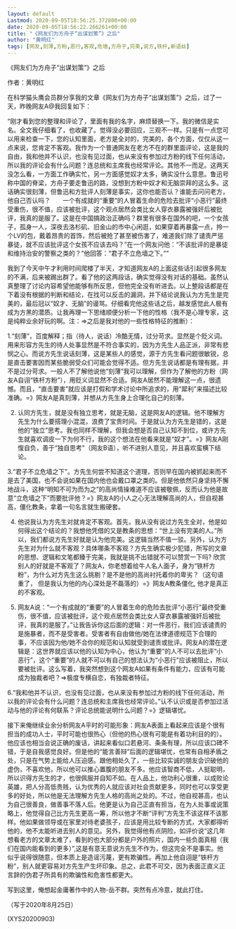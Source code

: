 ```yaml
---
layout: default
Lastmod: 2020-09-05T18:56:25.372800+00:00
date: 2020-09-05T18:56:22.266261+00:00
title: "《网友们为方舟子“出谋划策”》之后"
author: "黄明红"
tags: [网友,刻薄,方粉,恶行,客观,危墙,方舟子,完美,说方,铁杆,新语丝]
---
```


《网友们为方舟子“出谋划策”》之后

作者：黄明红

在科学猫头鹰会员群分享我的文章《网友们为方舟子“出谋划策”》之后，过了一天，昨晚网友A@我回复如下：

“刚才看到您的整理和评论了，里面有我的名字，麻烦替换一下。我的微信是实名。全文我仔细看了，也收藏了。觉得没必要回应，三观不一样。只是有一点您可以用来检查一下，您的认知里面，老方是全对的，完美的，各个方面，仅仅从这一点来说，您肯定不客观。我作为一个普通网友在老方不在的群里面评论，这是我的自由，我和他并不认识，也没有见过面，也从来没有参加过方粉的线下任何活动，所以我的评论会有什么问题？连总统和主席我也经常评论。其他不一而足。这两天没怎么看，一方面工作确实忙，另一方面感觉奴才太多，确实没什么意思。鲁迅号称中国的脊梁，方舟子要走鲁迅的路，没想到方粉中奴才和无脑崇拜的这么多。这话确实很刻薄，但鲁迅和方批评人刻薄是事实，这你也能否认？谁能去问问老方，他自己否认吗？　　一个有成就的“重要”的人冒着生命的危险去批评“小恶行”最终受重伤，很不值，应该被批评，这个观点居然会类比女人穿衣暴露被强奸后被批评，我真的是服了。这是在中国搞政治正确吗？群里有很多在国外的吧，一个女孩子，孤身一人，深夜去洛杉矶、旧金山的市中心闲逛，如果穿着再暴露一点，拎一个LV的包，戴着昂贵的首饰，然后被抢了甚至被伤害了，难道我们除了谴责严惩暴徒，就不应该批评这个女孩不应该去吗？”在一个网友问他：“不该批评的是暴徒和维持治安的警察之类的？”他回答：“君子不立危墙之下。””

我到了今天中午才利用时间爬楼了半天，才知道网友A的上面这些话引起很多网友的不满，后来被踢出群了。看了他的这两段话，确实觉得没有对话的基础。虽然认真整理了讨论内容希望他能够有所反思，但他完全没有听进去。以上整段话都是在下着没有根据的判断和结论，在找可以反击的漏洞，并下结论说我认为方先生是完美的，最后冠以“奴才、无脑”的谩骂。仔细看完他这些话之后，越发感觉此人极有成为方黑的潜质。让我再理一下思绪顺便分析一下他的性格（我不是心理专家，这是纯粹业余好玩的啊。注：=>之后是我对他的一些性格特征的推断）：

1.“刻薄”，百度解释；指（待人，说话）冷酷无情，过分苛求。显然是个贬义词。用来形容方先生的待人处事显然是不符合事实的，因为方先生人品正派，非常有悲悯之心。而说方先生说话刻薄，这是某些人的感觉，源于方先生看问题很敏锐，总是直击要害因而某些脆弱受众们可能会觉得不适。但方先生说话都是有理有据，并不是过分苛求。一般人不了解他说他“刻薄”我可以理解，但作为了解他的方粉（网友A自诩“铁杆方粉”），用贬义词显然不合适。网友A居然不能理解这一点，很遗憾。而且，“直击要害”就应该是打假和学术讨论中所追求的，用“犀利”来描述比较准确。=》网友A是真刻薄，并想从方先生身上合理化自己的刻薄。

2. 认同方先生，就是没有独立思考，就是无脑，这是网友A的逻辑。他不理解方先生为什么要搭理小混混，浪费了宝贵时间。于是就认为方先生是错的，这是他的“独立”思考。我也同样不理解，但我会想是否自己认知不到位，或许方先生就喜欢调皮一下为何不行，我的这个想法在他看来就是“奴才”。=》网友A刚愎自负，善于“独自思考”（网友B语），听不进别人意见，并且喜欢蛮横下结论。

3.“君子不立危墙之下”。方先生何尝不知道这个道理，否则早在国内被抓起来而不是去了美国，也不会说如果在国内他也会戴口罩之类的。但是他依然只身坚持不懈地战斗，这种“明知不可为而为之”的高尚情操难道不应该被敬佩，反而认为他是故意“立危墙之下”而要批评他？=》网友A的小人之心无法理解高尚的人，但自视甚高，僵化教条，拿着一句名言就生搬硬套。

4. 他说我认为方先生对就肯定不客观。首先，我从没有说过方先生全对，他是如何得出这个结论的？我想他凭借的又是教条的思想：“世上没有完美的人。”所以，我们都说方先生好就是认为他完美。这逻辑当然不值一驳。另外，认为方先生对为什么就不客观？具体哪条不客观？方先生确实极少犯错，所写的文章的思想、逻辑和文笔都臻于完美，我就是挑不出错就不可以赞赏一下吗? 欣赏别人的好就是不客观了？网友A，你老想着给牛人名人面子，身为“铁杆方粉”，为什么对方先生这么挑剔？是不是他的高尚衬托着你的卑劣？（这句语重了， 但是我认为他的内心深处是不磊落的）=》网友A教条僵化, 他才是真正的不客观。

5. 网友A说：“一个有成就的“重要”的人冒着生命的危险去批评“小恶行”最终受重伤，很不值，应该被批评，这个观点居然会类比女人穿衣暴露被强奸后被批评，我真的是服了。”让我告诉你这后面的逻辑：对一件恶行，我们应该谴责的是施暴者，而不是受害者。受害者有自由做他/她在法律道德规范下合理的事，不应该因为他/她不合你的规范和认知就受到谴责或批评。网友A的潜在逻辑是：这世界就应该以他的认知为中心，他认为“重要”的人不可以去批评“小恶行”，这个“重要”的人就不可以有自己的想法认为“小恶行”应该被阻止，所以要被批评。这么写着，我突然想到这个网友A如果有条件有能力，应该有可能成为独裁者吧？=>极度专横自恋，有独裁者特征。

6.“我和他并不认识，也没有见过面，也从来没有参加过方粉的线下任何活动，所以我的评论会有什么问题？连总统和主席我也经常评论。”认不认识或是否参加过活动与他的评论有何联系？评论总统能说明什么问题？=》逻辑堪忧。

接下来俺继续业余分析网友A平时的可能形象：网友A表面上看起来应该是个很有担当的成功人士，平时可能也很热心（但他的热心很有可能是有着功利目的的）。他应该也相当会说正确的废话，讲起来看似口若悬河、条条有理，所以应该口碑不错，于是自我感觉良好。但是他的“能言善辩”后面的逻辑堪忧，也常有自相矛盾之处，只是在气势上能给人压迫感。跟他相处久了，一些比较实诚的朋友会识破他的虚伪，不喜欢他，所以他可以推心置腹的朋友不多。他应该智商不低，人挺聪明，所以识得方先生的才，也很佩服并自知不如。在人品上，他功利心很重，以成败论英雄，把人分高低贵贱，认为优秀的人就应该对社会贡献更多，同时也可以享受更多的好处，所以他是无法理解方先生人格的高尚之处的。不过，他自视甚高，也认为自己很善良，做善事不落人后。他更是认为自己正直有担当，在为人处事或说策略上，他觉得自己比方先生更高一筹，所以他才不断“评判”方先生不该这样不该那样。他如果做领导或在家里对待老婆孩子，应该是用比较专断的方式，大家都得听他的，他不太能听进去别人的意见。另外，我觉得他有点阴险，如评价说“这几年想看老方的文章太难了，看到的也大部分都是户外的照片，国内一些负面真相（我们在国内能看到的更多）”,这是有意无意说方先生不作为，但这完全不是事实。他似乎说得很随意，但本质上是造谣污蔑，更有欺骗性。再加上他自诩是“铁杆方粉”，别人就更容易对方先生产生坏印象。总之，此君不可交，因为表面正直义正言辞的伪君子所具有的欺骗性和危害性都更大。

写到这里，俺想起金庸著作中的人物-岳不群。突然有点冷意，就此打住。

（写于2020年8月25日）

(XYS20200903)

